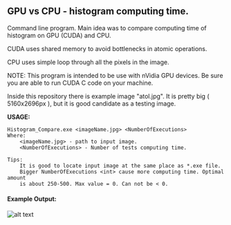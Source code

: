 ## __GPU vs CPU - histogram computing time.__

Command line program. Main idea was to compare computing time of histogram on GPU (CUDA) and CPU. 

CUDA uses shared memory to avoid bottlenecks in atomic operations.

CPU uses simple loop through all the pixels in the image.

NOTE: This program is intended to be use with nVidia GPU devices. Be sure you are able to run CUDA C code on your machine.

Inside this repository there is example image "atol.jpg". It is pretty big ( 5160x2696px ), but it is good candidate as a testing image.

__USAGE:__
	 

	Histogram_Compare.exe <imageName.jpg> <NumberOfExecutions>
    Where: 
    	<imageName.jpg> - path to input image.
        <NumberOfExecutions> - Number of tests computing time.
        
    Tips: 
    	It is good to locate input image at the same place as *.exe file. 
        Bigger NumberOfExecutions <int> cause more computing time. Optimal amount
        is about 250-500. Max value = 0. Can not be < 0. 
    

#### __Example Output:__    


![alt text](https://raw.githubusercontent.com/eMKa007/CUDA-Histogram-/master/example_output.PNG?token=AkttxrI88vrQJoGGaT9hev_n6FveO-ytks5csywWwA%3D%3D)

